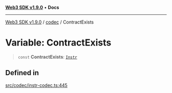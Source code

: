 [**Web3 SDK v1.9.0**](../../../README.md) • **Docs**

***

[Web3 SDK v1.9.0](../../../globals.md) / [codec](../README.md) / ContractExists

# Variable: ContractExists

> `const` **ContractExists**: [`Instr`](../type-aliases/Instr.md)

## Defined in

[src/codec/instr-codec.ts:445](https://github.com/Mystic-Nayy/alephium-web3/blob/c1afd789a197ce5fe21f08c2965942090157c33d/packages/web3/src/codec/instr-codec.ts#L445)

